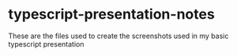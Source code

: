 # typescript-presentation-notes

These are the files used to create the screenshots used in my basic typescript presentation
